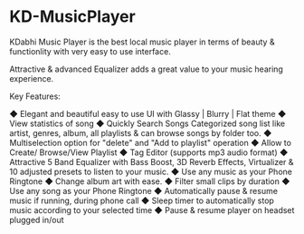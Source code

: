 # KD-MusicPlayer

KDabhi Music Player is the best local music player in terms of beauty & functionlity with very easy to use interface.

Attractive & advanced Equalizer adds a great value to your music hearing experience.

Key Features:

◆ Elegant and beautiful easy to use UI with Glassy | Blurry | Flat theme
◆ View statistics of song
◆ Quickly Search Songs
Categorized song list like artist, genres, album, all playlists & can browse songs by
folder too.
◆ Multiselection option for "delete" and "Add to playlist" operation
◆ Allow to Create/ Browse/View Playlist
◆ Tag Editor (supports mp3 audio format)
◆ Attractive 5 Band Equalizer with Bass Boost, 3D Reverb Effects, Virtualizer & 10
adjusted presets to listen to your music.
◆ Use any music as your Phone Ringtone
◆ Change album art with ease.
◆ Filter small clips by duration
◆ Use any song as your Phone Ringtone
◆ Automatically pause & resume music if running, during phone call
◆ Sleep timer to automatically stop music according to your selected time
◆ Pause & resume player on headset plugged in/out
